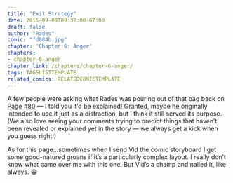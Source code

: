 ```yaml
---
title: "Exit Strategy"
date: 2015-09-09T09:37:00-07:00
draft: false
author: "Rades"
comic: "fd084b.jpg"
chapter: 'Chapter 6: Anger'
chapters:
- chapter-6-anger
chapter_link: /chapters/chapter-6-anger/
tags: TAGSLISTTEMPLATE
related_comics: RELATEDCOMICTEMPLATE
---
```


A few people were asking what Rades was pouring out of that bag back on <a href="/comic/stealth/">Page #80</a> — I told you it’d be explained! Granted, maybe he originally intended to use it just as a distraction, but I think it still served its purpose. (We also love seeing your comments trying to predict things that haven’t been revealed or explained yet in the story — we always get a kick when you guess right!)


As for this page…sometimes when I send Vid the comic storyboard I get some good-natured groans if it’s a particularly complex layout. I really don’t know what came over me with this one. But Vid’s a champ and nailed it, like always. 😀

